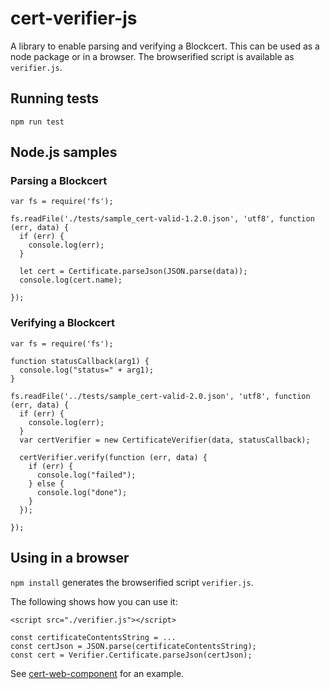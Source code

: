 # cert-verifier-js

A library to enable parsing and verifying a Blockcert. This can be used as a node package or in a browser. The browserified script is available as `verifier.js`.

## Running tests

```
npm run test
```

## Node.js samples

### Parsing a Blockcert

```
var fs = require('fs');

fs.readFile('./tests/sample_cert-valid-1.2.0.json', 'utf8', function (err, data) {
  if (err) {
    console.log(err);
  }

  let cert = Certificate.parseJson(JSON.parse(data));
  console.log(cert.name);

});
```

### Verifying a Blockcert

```
var fs = require('fs');

function statusCallback(arg1) {
  console.log("status=" + arg1);
}

fs.readFile('../tests/sample_cert-valid-2.0.json', 'utf8', function (err, data) {
  if (err) {
    console.log(err);
  }
  var certVerifier = new CertificateVerifier(data, statusCallback);

  certVerifier.verify(function (err, data) {
    if (err) {
      console.log("failed");
    } else {
      console.log("done");
    }
  });

});
```

## Using in a browser

`npm install` generates the browserified script `verifier.js`. 

The following shows how you can use it: 

```
<script src="./verifier.js"></script>

const certificateContentsString = ...
const certJson = JSON.parse(certificateContentsString);
const cert = Verifier.Certificate.parseJson(certJson);
```

See [cert-web-component](https://github.com/blockchain-certificates/cert-web-component) for an example.
